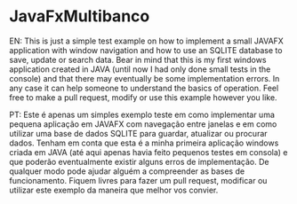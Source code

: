 # JavaFxMultibanco

EN:
This is just a simple test example on how to implement a small JAVAFX application with window navigation and how to use an SQLITE database to save, update or search data.
Bear in mind that this is my first windows application created in JAVA (until now I had only done small tests in the console) and that there may eventually be some implementation errors.
In any case it can help someone to understand the basics of operation.
Feel free to make a pull request, modify or use this example however you like.

PT:
Este é apenas um simples exemplo teste em como implementar uma pequena aplicação em JAVAFX com navegação entre janelas e em como utilizar uma base de dados SQLITE para guardar, atualizar ou procurar dados.
Tenham em conta que esta é a minha primeira aplicação windows criada em JAVA (até aqui apenas havia feito pequenos testes em consola) e que poderão eventualmente existir alguns erros de implementação.
De qualquer modo pode ajudar alguém a compreender as bases de funcionamento.
Fiquem livres para fazer um pull request, modificar ou utilizar este exemplo da maneira que melhor vos convier.
